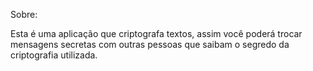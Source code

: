 Sobre:

Esta é uma aplicação que criptografa textos, assim você poderá trocar mensagens secretas com outras pessoas que saibam o segredo da criptografia utilizada.
